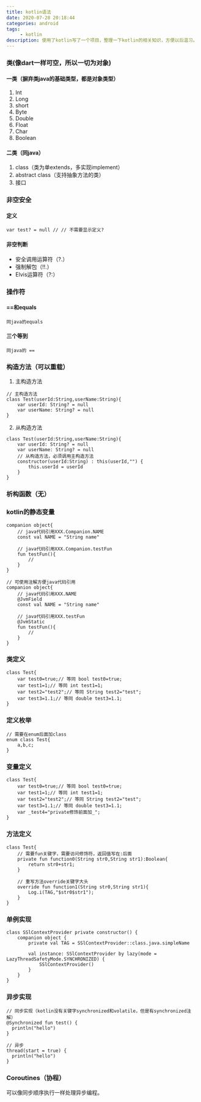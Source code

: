 ```yaml
---
title: kotlin语法
date: 2020-07-28 20:18:44
categories: android
tags:
     - kotlin
description: 使用了kotlin写了一个项目，整理一下kotlin的相关知识，方便以后温习。
---
```


### 类(像dart一样可空，所以一切为对象)
#### 一类（摒弃类java的基础类型，都是对象类型）
1. Int
2. Long
3. short
4. Byte
5. Double
6. Float
7. Char
8. Boolean

#### 二类（同java）
1. class（类为单extends，多实现implement）
2. abstract class（支持抽象方法的类）
3. 接口

### 非空安全
#### 定义
```
var test? = null // // 不需要显示定义?
```

#### 非空判断
 - 安全调用运算符（?.）
 - 强制解包（!!.）
 - Elvis运算符（?:）
 
### 操作符
#### ==和equals
```
同java的equals
```

#### 三个等到
```
同java的 ==
```

### 构造方法（可以重载）
1. 主构造方法
```
// 主构造方法
class Test(userId:String,userName:String){
    var userId: String? = null
    var userName: String? = null 
}
```
2. 从构造方法
```
class Test(userId:String,userName:String){
    var userId: String? = null
    var userName: String? = null
    // 从构造方法，必须调用主构造方法
    constructor(userId:String) : this(userId,"") {
        this.userId = userId
    }
}
```

### 析构函数（无）

### kotlin的静态变量
```
companion object{
    // java代码引用XXX.Companion.NAME
    const val NAME = "String name"

    // java代码引用XXX.Companion.testFun
    fun testFun(){
        // 
    }
}

// 可使用注解方便java代码引用
companion object{
    // java代码引用XXX.NAME
    @JvmField
    const val NAME = "String name"

    // java代码引用XXX.testFun
    @JvmStatic
    fun testFun(){
        // 
    }
}
```

### 类定义
```
class Test{
    var test0=true;// 等同 bool test0=true;
    var test1=1;// 等同 int test1=1;
    var test2="test2";// 等同 String test2="test";
    var test3=1.1;// 等同 double test3=1.1;
}

```

### 定义枚举
```
// 需要在enum后面加class
enum class Test{
    a,b,c;
}
```

### 变量定义
```
class Test{
    var test0=true;// 等同 bool test0=true;
    var test1=1;// 等同 int test1=1;
    var test2="test2";// 等同 String test2="test";
    var test3=1.1;// 等同 double test3=1.1;
    var _test4="private修饰前面加_";
}
```

### 方法定义
```
class Test{
    // 需要fun关键字，需要访问修饰符，返回值写在:后面
    private fun function0(String str0,String str1):Boolean{
        return str0+str1;
    }
    
    // 重写方法override关键字大头
    override fun function1(String str0,String str1){
        Log.i(TAG,"$str0$str1");
    }
}
```

### 单例实现
```
class SSlContextProvider private constructor() {
    companion object {
        private val TAG = SSlContextProvider::class.java.simpleName
    
        val instance: SSlContextProvider by lazy(mode = LazyThreadSafetyMode.SYNCHRONIZED) {
            SSlContextProvider()
        }
    }
}
```

### 异步实现
```
// 同步实现（kotlin没有关键字synchronized和volatile，但是有synchronized注解）
@Synchronized fun test() {
  println("hello")
}

// 异步
thread(start = true) {  
  println("hello")
}
```

### Coroutines（协程）
可以像同步顺序执行一样处理异步编程。




